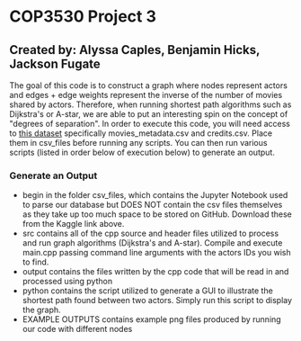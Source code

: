 # COP3530 Project 3
## Created by: Alyssa Caples, Benjamin Hicks, Jackson Fugate

The goal of this code is to construct a graph where nodes represent actors and edges + edge weights represent the inverse of the number of movies shared by actors. Therefore, when running shortest path algorithms such as Dijkstra's or A-star, we are able to put an interesting spin on the concept of "degrees of separation". In order to execute this code, you will need access to [this dataset](https://www.kaggle.com/rounakbanik/the-movies-dataset) specifically movies_metadata.csv and credits.csv. Place them in csv_files before running any scripts. You can then run various scripts (listed in order below of execution below) to generate an output.

### Generate an Output
- begin in the folder csv_files, which contains the Jupyter Notebook used to parse our database but DOES NOT contain the csv files themselves as they take up too much space to be stored on GitHub. Download these from the Kaggle link above.
- src contains all of the cpp source and header files utilized to process and run graph algorithms (Dijkstra's and A-star). Compile and execute main.cpp passing command line arguments with the actors IDs you wish to find.
- output contains the files written by the cpp code that will be read in and processed using python
- python contains the script utilized to generate a GUI to illustrate the shortest path found between two actors. Simply run this script to display the graph.
- EXAMPLE OUTPUTS contains example png files produced by running our code with different nodes

